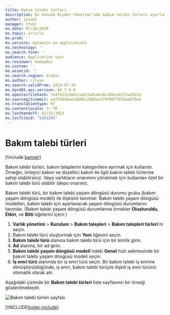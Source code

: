 ```yaml
---
title: Bakım talebi türleri
description: Bu konuda Kıymet Yönetimi'nde bakım talebi türleri ayarlama işlemi açıklanmaktadır.
author: josaw1
manager: tfehr
ms.date: 07/26/2019
ms.topic: article
ms.prod: ''
ms.service: dynamics-ax-applications
ms.technology: ''
ms.search.form: ''
audience: Application User
ms.reviewer: kamaybac
ms.custom: ''
ms.assetid: ''
ms.search.region: Global
ms.author: riluan
ms.search.validFrom: 2019-07-30
ms.dyn365.ops.version: AX 7.0.0
ms.openlocfilehash: 7e4f622cda62cad13a8146cbc26bc2e5f1a45222
ms.sourcegitcommit: eaf330dbee1db96c20d5ac479f007747bea079eb
ms.translationtype: HT
ms.contentlocale: tr-TR
ms.lasthandoff: 02/15/2021
ms.locfileid: "5261201"
---
```

# <a name="maintenance-request-types"></a>Bakım talebi türleri

[!include [banner](../../includes/banner.md)]

 

Bakım talebi türleri, bakım taleplerini kategorilere ayırmak için kullanılır. Örneğin, önleyici bakım ve düzeltici bakım ile ilgili bakım talebi türlerine sahip olabilirsiniz. Veya varlıkların onarımını yönetmek için kullanılan özel bir bakım talebi türü olabilir (depo onarımı).

Bakım talebi türü, bir bakım talebi yaşam döngüsü durumu grubu (bakım yaşam döngüsü modeli) ile ilişkisini tanımlar. Bakım talebi yaşam döngüsü modelleri, bakım talebi için ayarlanacak yaşam döngüsü durumlarını tanımlar. (Bakım talebi yaşam döngüsü durumlarına örnekler **Oluşturuldu**, **Etkin**, ve **Bitti** öğelerini içerir.)

1. **Varlık yönetimi** \> **Kurulum** \> **Bakım talepleri** \> **Bakım talepleri türleri**'ni seçin.
2. Bakım talebi türü oluşturmak için **Yeni** öğesini seçin.
3. **Bakım talebi türü** alanına bakım talebi türü için bir kimlik girin.
4. **Ad** alanına, bir ad girin.
5. **Bakım talebi yaşam döngüsü modeli**'ndeki **Genel** hızlı sekmesinde bir bakım talebi yaşam döngüsü modeli seçin.
6. **İş emri türü** alanında bir iş emri türü seçin. Bir bakım talebi iş emrine dönüştürüldüğünde, iş emri, bakım talebi türüyle ilişkili iş emri türünü otomatik olarak alır.

Aşağıdaki çizimde bir **Bakım talebi türleri** liste sayfasının bir örneği gösterilmektedir.

![Bakım talebi türleri sayfası](media/07-setup-for-requests.png)


[!INCLUDE[footer-include](../../../includes/footer-banner.md)]